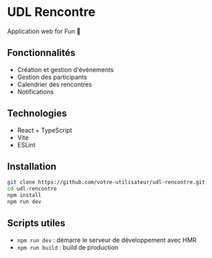 # UDL Rencontre

Application web for Fun 🎉

## Fonctionnalités

- Création et gestion d'événements
- Gestion des participants
- Calendrier des rencontres
- Notifications

## Technologies

- React + TypeScript
- Vite
- ESLint

## Installation

```bash
git clone https://github.com/votre-utilisateur/udl-rencontre.git
cd udl-rencontre
npm install
npm run dev
```


## Scripts utiles

- `npm run dev` : démarre le serveur de développement avec HMR
- `npm run build` : build de production

